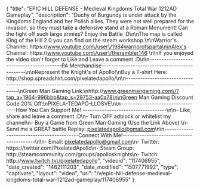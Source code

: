 {
    "title": "EPIC HILL DEFENSE - Medieval Kingdoms Total War 1212AD Gameplay",
    "description": "Duchy of Burgundy is under attack by the Kingdoms England and her Polish allies.  They were not well prepared for the invasion, so they must take a defensive stand at a Roman Monument!  Can the fight off such large armies?  Enjoy the Battle :D\n\nThe map is called King of the Hill 2.0 you can find on the steam workshop.\n\nWarrior's Channel: https:\/\/www.youtube.com\/user\/1984warriorofsparta\n\nAlex's Channel: https:\/\/www.youtube.com\/user\/therambler146 \n\nIf you enjoyed the video don't forget to Like and Leave a comment :D\n\n-----------------------------------------PA Merchandise----------------------------------------------\n\nRepresent the Knight's of Apollo!\nBuy a T-shirt Here: http:\/\/shop.spreadshirt.com\/pixelatedapollo\/\n\n---------------------------------------------------------------------------------------------------------------\nGreen Man Gaming Link:\nhttp:\/\/www.greenmangaming.com\/?tap_a=1964-996bbb&tap_s=29753-aa0a78\n\nGreen Man Gaming Discount Code 20% Off:\nPIXELA-TEDAPO-LLOSVE\n\n----------------------------------How You Can Support Me! -----------------------------------\n\n- Like, share and leave a comment :D\n- Turn OFF adblock or whitelist my channel\n- Buy a Game from Green Man Gaming (Use the Link Above) \n- Send me a GREAT battle Replay: pixelatedapollo@gmail.com\n\n------------------------------------------Connect With Me!-----------------------------------------\n\n- Email: pixelatedapollo@gmail.com\n- Twitter: https:\/\/twitter.com\/PixelatedApollo\n- Steam Group:  http:\/\/steamcommunity.com\/groups\/apollosknights\n- Twitch: http:\/\/www.twitch.tv\/pixelatedapollo",
    "videoid": "117406955",
    "date_created": "1462111203",
    "date_modified": "1507771992",
    "type": "captivate",
    "layout": "video",
    "url": "\/v\/epic-hill-defense-medieval-kingdoms-total-war-1212ad-gameplay\/117406955"
}
